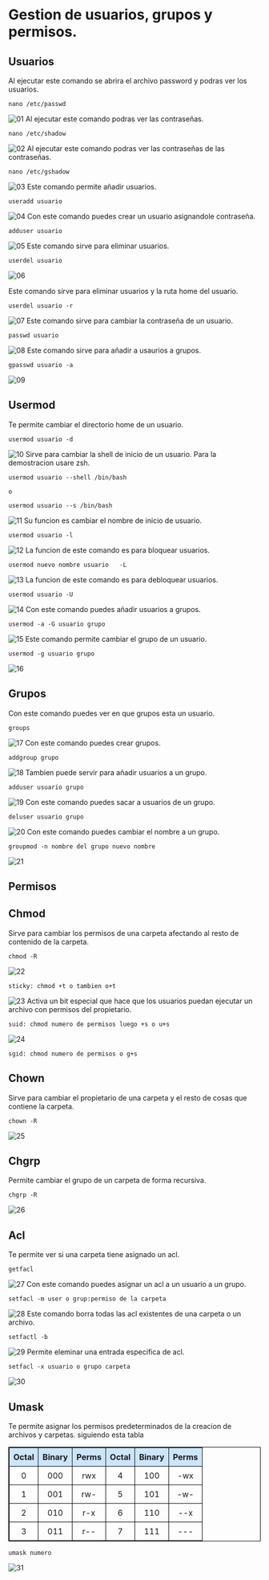 # Gestion de usuarios, grupos y permisos.

## Usuarios

Al ejecutar este comando se abrira el archivo password y podras ver los usuarios.
```
nano /etc/passwd
```
![01](sources/imagenes/users_groups_permissions/1.png)
Al ejecutar este comando podras ver las contraseñas. 
```
nano /etc/shadow
```
![02](sources/imagenes/users_groups_permissions/2.png)
Al ejecutar este comando podras ver las contraseñas de las contraseñas. 
```
nano /etc/gshadow
```
![03](sources/imagenes/users_groups_permissions/3.png)
Este comando permite añadir usuarios.
```
useradd usuario
```
![04](sources/imagenes/users_groups_permissions/4.png)
Con este comando puedes crear un usuario asignandole contraseña.
```
adduser usuario
```
![05](sources/imagenes/users_groups_permissions/5.png)
Este comando sirve para eliminar usuarios.
```
userdel usuario
```
![06](sources/imagenes/users_groups_permissions/6.png)

Este comando sirve para eliminar usuarios y la ruta home del usuario.
```
userdel usuario -r
```
![07](sources/imagenes/users_groups_permissions/7.png)
Este comando sirve para cambiar la contraseña de un usuario.
```
passwd usuario
```
![08](sources/imagenes/users_groups_permissions/8.png)
Este comando sirve para añadir a usaurios a grupos.
```
gpasswd usuario -a
```
![09](sources/imagenes/users_groups_permissions/9.png)

## Usermod

Te permite cambiar el directorio home de un usuario.
```
usermod usuario -d
```
![10](sources/imagenes/users_groups_permissions/10.png)
Sirve para cambiar la shell de inicio de un usuario. Para la demostracion usare zsh.
```
usermod usuario --shell /bin/bash

o

usermod usuario --s /bin/bash
```
![11](sources/imagenes/users_groups_permissions/11.png)
Su funcion es cambiar el nombre de  inicio de usuario.
```
usermod usuario -l
```
![12](sources/imagenes/users_groups_permissions/12.png)
La funcion de este comando es para bloquear usuarios.
```
usermod nuevo nombre usuario   -L
```
![13](sources/imagenes/users_groups_permissions/13.png)
La funcion de este comando es para debloquear usuarios.
```
usermod usuario -U
```
![14](sources/imagenes/users_groups_permissions/14.png)
Con este comando puedes añadir usuarios a grupos.
```
usermod -a -G usuario grupo
```
![15](sources/imagenes/users_groups_permissions/15.png)
Este comando permite cambiar el grupo de un usuario.
```
usermod -g usuario grupo
```
![16](sources/imagenes/users_groups_permissions/16.png)

## Grupos
Con este comando puedes ver en que grupos esta un usuario.
```
groups
```
![17](sources/imagenes/users_groups_permissions/17.png)
Con este comando puedes crear grupos.
```
addgroup grupo
```
![18](sources/imagenes/users_groups_permissions/18.png)
Tambien puede servir para añadir usuarios a un grupo.
```
adduser usuario grupo
```
![19](sources/imagenes/users_groups_permissions/19.png)
Con este comando puedes sacar a usuarios de un grupo.
```
deluser usuario grupo
```
![20](sources/imagenes/users_groups_permissions/20.png)
Con este comando puedes cambiar el nombre a un grupo.
```
groupmod -n nombre del grupo nuevo nombre
```
![21](sources/imagenes/users_groups_permissions/21.png)

## Permisos

## Chmod
Sirve para cambiar los permisos de una carpeta afectando al resto de contenido de la carpeta.
```
chmod -R
```
![22](sources/imagenes/users_groups_permissions/22.png)
```
sticky: chmod +t o tambien o+t
```
![23](sources/imagenes/users_groups_permissions/23.png)
Activa un bit especial que hace que los usuarios puedan ejecutar un archivo con permisos del propietario.
```
suid: chmod numero de permisos luego +s o u+s
```
![24](sources/imagenes/users_groups_permissions/24.png)
```
sgid: chmod numero de permisos o g+s
```

## Chown
Sirve para cambiar el propietario de una carpeta y el resto de cosas que contiene la carpeta.
```
chown -R
```
![25](sources/imagenes/users_groups_permissions/25.png)

## Chgrp
Permite cambiar el grupo de un carpeta de forma recursiva.
```
chgrp -R
```
![26](sources/imagenes/users_groups_permissions/26.png)

## Acl

Te permite ver si una carpeta tiene asignado un acl.
```
getfacl
```
![27](sources/imagenes/users_groups_permissions/27.png)
Con este comando puedes asignar un acl a un usuario a un grupo.
```
setfacl -m user o grup:permiso de la carpeta
```
![28](sources/imagenes/users_groups_permissions/28.png)
Este comando borra todas las acl existentes de una carpeta o un archivo.
```
setfactl -b
```
![29](sources/imagenes/users_groups_permissions/29.png)
Permite eleminar una entrada especifica de acl.
```
setfacl -x usuario o grupo carpeta
```
![30](sources/imagenes/users_groups_permissions/30.png)

## Umask
Te permite asignar los permisos predeterminados de la creacion de archivos y carpetas. siguiendo esta tabla

<table style="border: 1px solid black; border-collapse: collapse; width: 100%; text-align: center;">
  <thead>
    <tr style="background-color: #cce5ff;">
      <th style="border: 1px solid black; padding: 8px;">Octal</th>
      <th style="border: 1px solid black; padding: 8px;">Binary</th>
      <th style="border: 1px solid black; padding: 8px;">Perms</th>
      <th style="border: 1px solid black; padding: 8px;">Octal</th>
      <th style="border: 1px solid black; padding: 8px;">Binary</th>
      <th style="border: 1px solid black; padding: 8px;">Perms</th>
    </tr>
  </thead>
  <tbody>
    <tr>
      <td style="border: 1px solid black; padding: 8px;">0</td>
      <td style="border: 1px solid black; padding: 8px;">000</td>
      <td style="border: 1px solid black; padding: 8px;">rwx</td>
      <td style="border: 1px solid black; padding: 8px;">4</td>
      <td style="border: 1px solid black; padding: 8px;">100</td>
      <td style="border: 1px solid black; padding: 8px;">-wx</td>
    </tr>
    <tr>
      <td style="border: 1px solid black; padding: 8px;">1</td>
      <td style="border: 1px solid black; padding: 8px;">001</td>
      <td style="border: 1px solid black; padding: 8px;">rw-</td>
      <td style="border: 1px solid black; padding: 8px;">5</td>
      <td style="border: 1px solid black; padding: 8px;">101</td>
      <td style="border: 1px solid black; padding: 8px;">-w-</td>
    </tr>
    <tr>
      <td style="border: 1px solid black; padding: 8px;">2</td>
      <td style="border: 1px solid black; padding: 8px;">010</td>
      <td style="border: 1px solid black; padding: 8px;">r-x</td>
      <td style="border: 1px solid black; padding: 8px;">6</td>
      <td style="border: 1px solid black; padding: 8px;">110</td>
      <td style="border: 1px solid black; padding: 8px;">--x</td>
    </tr>
    <tr>
      <td style="border: 1px solid black; padding: 8px;">3</td>
      <td style="border: 1px solid black; padding: 8px;">011</td>
      <td style="border: 1px solid black; padding: 8px;">r--</td>
      <td style="border: 1px solid black; padding: 8px;">7</td>
      <td style="border: 1px solid black; padding: 8px;">111</td>
      <td style="border: 1px solid black; padding: 8px;">---</td>
    </tr>
  </tbody>
</table>

```
umask numero
```
![31](sources/imagenes/users_groups_permissions/31.png)
